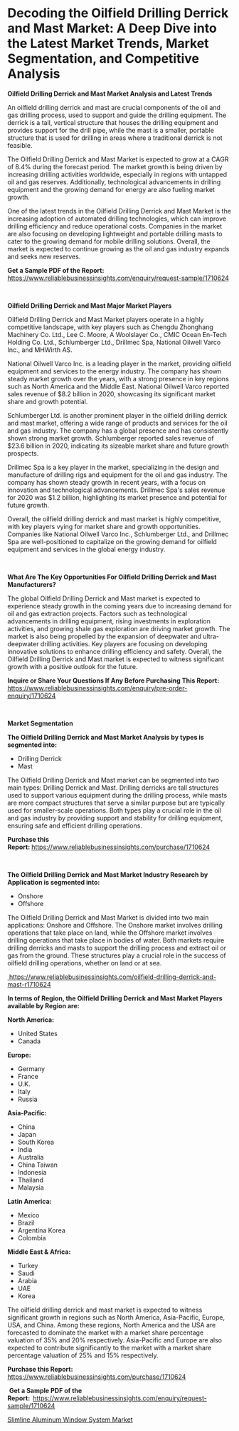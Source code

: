 <p><h1>Decoding the Oilfield Drilling Derrick and Mast Market: A Deep Dive into the Latest Market Trends, Market Segmentation, and Competitive Analysis</h1></p><p><strong>Oilfield Drilling Derrick and Mast Market Analysis and Latest Trends</strong></p>
<p><p>An oilfield drilling derrick and mast are crucial components of the oil and gas drilling process, used to support and guide the drilling equipment. The derrick is a tall, vertical structure that houses the drilling equipment and provides support for the drill pipe, while the mast is a smaller, portable structure that is used for drilling in areas where a traditional derrick is not feasible.</p><p>The Oilfield Drilling Derrick and Mast Market is expected to grow at a CAGR of 8.4% during the forecast period. The market growth is being driven by increasing drilling activities worldwide, especially in regions with untapped oil and gas reserves. Additionally, technological advancements in drilling equipment and the growing demand for energy are also fueling market growth.</p><p>One of the latest trends in the Oilfield Drilling Derrick and Mast Market is the increasing adoption of automated drilling technologies, which can improve drilling efficiency and reduce operational costs. Companies in the market are also focusing on developing lightweight and portable drilling masts to cater to the growing demand for mobile drilling solutions. Overall, the market is expected to continue growing as the oil and gas industry expands and seeks new reserves.</p></p>
<p><strong>Get a Sample PDF of the Report:&nbsp;</strong> <a href="https://www.reliablebusinessinsights.com/enquiry/request-sample/1710624">https://www.reliablebusinessinsights.com/enquiry/request-sample/1710624</a></p>
<p>&nbsp;</p>
<p><strong>Oilfield Drilling Derrick and Mast Major Market Players</strong></p>
<p><p>Oilfield Drilling Derrick and Mast Market players operate in a highly competitive landscape, with key players such as Chengdu Zhonghang Machinery Co. Ltd., Lee C. Moore, A Woolslayer Co., CMIC Ocean En-Tech Holding Co. Ltd., Schlumberger Ltd., Drillmec Spa, National Oilwell Varco Inc., and MHWirth AS.</p><p>National Oilwell Varco Inc. is a leading player in the market, providing oilfield equipment and services to the energy industry. The company has shown steady market growth over the years, with a strong presence in key regions such as North America and the Middle East. National Oilwell Varco reported sales revenue of $8.2 billion in 2020, showcasing its significant market share and growth potential.</p><p>Schlumberger Ltd. is another prominent player in the oilfield drilling derrick and mast market, offering a wide range of products and services for the oil and gas industry. The company has a global presence and has consistently shown strong market growth. Schlumberger reported sales revenue of $23.6 billion in 2020, indicating its sizeable market share and future growth prospects.</p><p>Drillmec Spa is a key player in the market, specializing in the design and manufacture of drilling rigs and equipment for the oil and gas industry. The company has shown steady growth in recent years, with a focus on innovation and technological advancements. Drillmec Spa's sales revenue for 2020 was $1.2 billion, highlighting its market presence and potential for future growth.</p><p>Overall, the oilfield drilling derrick and mast market is highly competitive, with key players vying for market share and growth opportunities. Companies like National Oilwell Varco Inc., Schlumberger Ltd., and Drillmec Spa are well-positioned to capitalize on the growing demand for oilfield equipment and services in the global energy industry.</p></p>
<p>&nbsp;</p>
<p><strong>What Are The Key Opportunities For Oilfield Drilling Derrick and Mast Manufacturers?</strong></p>
<p><p>The global Oilfield Drilling Derrick and Mast market is expected to experience steady growth in the coming years due to increasing demand for oil and gas extraction projects. Factors such as technological advancements in drilling equipment, rising investments in exploration activities, and growing shale gas exploration are driving market growth. The market is also being propelled by the expansion of deepwater and ultra-deepwater drilling activities. Key players are focusing on developing innovative solutions to enhance drilling efficiency and safety. Overall, the Oilfield Drilling Derrick and Mast market is expected to witness significant growth with a positive outlook for the future.</p></p>
<p><strong>Inquire or Share Your Questions If Any Before Purchasing This Report:</strong> <a href="https://www.reliablebusinessinsights.com/enquiry/pre-order-enquiry/1710624">https://www.reliablebusinessinsights.com/enquiry/pre-order-enquiry/1710624</a></p>
<p>&nbsp;</p>
<p><strong>Market Segmentation</strong></p>
<p><strong>The Oilfield Drilling Derrick and Mast Market Analysis by types is segmented into:</strong></p>
<p><ul><li>Drilling Derrick</li><li>Mast</li></ul></p>
<p><p>The Oilfield Drilling Derrick and Mast market can be segmented into two main types: Drilling Derrick and Mast. Drilling derricks are tall structures used to support various equipment during the drilling process, while masts are more compact structures that serve a similar purpose but are typically used for smaller-scale operations. Both types play a crucial role in the oil and gas industry by providing support and stability for drilling equipment, ensuring safe and efficient drilling operations.</p></p>
<p><strong>Purchase this Report:&nbsp;</strong><a href="https://www.reliablebusinessinsights.com/purchase/1710624">https://www.reliablebusinessinsights.com/purchase/1710624</a></p>
<p>&nbsp;</p>
<p><strong>The Oilfield Drilling Derrick and Mast Market Industry Research by Application is segmented into:</strong></p>
<p><ul><li>Onshore</li><li>Offshore</li></ul></p>
<p><p>The Oilfield Drilling Derrick and Mast Market is divided into two main applications: Onshore and Offshore. The Onshore market involves drilling operations that take place on land, while the Offshore market involves drilling operations that take place in bodies of water. Both markets require drilling derricks and masts to support the drilling process and extract oil or gas from the ground. These structures play a crucial role in the success of oilfield drilling operations, whether on land or at sea.</p></p>
<p><a href="https://www.reliablebusinessinsights.com/oilfield-drilling-derrick-and-mast-r1710624">&nbsp;https://www.reliablebusinessinsights.com/oilfield-drilling-derrick-and-mast-r1710624</a></p>
<p><strong>In terms of Region, the Oilfield Drilling Derrick and Mast Market Players available by Region are:</strong></p>
<p>
    <p> <strong> North America: </strong>
        <ul>
            <li>United States</li>
            <li>Canada</li>
        </ul>
        </p> 
    <p> <strong> Europe: </strong>
        <ul>
            <li>Germany</li>
            <li>France</li>
            <li>U.K.</li>
            <li>Italy</li>
            <li>Russia</li>
        </ul>
        </p> 
    <p> <strong> Asia-Pacific: </strong>
        <ul>
            <li>China</li>
            <li>Japan</li>
            <li>South Korea</li>
            <li>India</li>
            <li>Australia</li>
            <li>China Taiwan</li>
            <li>Indonesia</li>
            <li>Thailand</li>
            <li>Malaysia</li>
        </ul>
        </p> 
    <p> <strong> Latin America: </strong>
        <ul>
            <li>Mexico</li>
            <li>Brazil</li>
            <li>Argentina Korea</li>
            <li>Colombia</li>
        </ul>
        </p> 
    <p> <strong> Middle East & Africa: </strong>
        <ul>
            <li>Turkey</li>
            <li>Saudi</li>
            <li>Arabia</li>
            <li>UAE</li>
            <li>Korea</li>
        </ul>
    </p>
    </p>
<p><p>The oilfield drilling derrick and mast market is expected to witness significant growth in regions such as North America, Asia-Pacific, Europe, USA, and China. Among these regions, North America and the USA are forecasted to dominate the market with a market share percentage valuation of 35% and 20% respectively. Asia-Pacific and Europe are also expected to contribute significantly to the market with a market share percentage valuation of 25% and 15% respectively.</p></p>
<p><strong>Purchase this Report: </strong><a href="https://www.reliablebusinessinsights.com/purchase/1710624">https://www.reliablebusinessinsights.com/purchase/1710624</a></p>
<p>&nbsp;<strong>Get a Sample PDF of the Report:&nbsp;&nbsp;</strong><a href="https://www.reliablebusinessinsights.com/enquiry/request-sample/1710624">https://www.reliablebusinessinsights.com/enquiry/request-sample/1710624</a></p>
<p><strong></strong></p>
<p><p><a href="https://github.com/Shjsi3663/Market-Research-Report-List-1/blob/main/slimline-aluminum-window-system-market.md">Slimline Aluminum Window System Market</a></p></p>